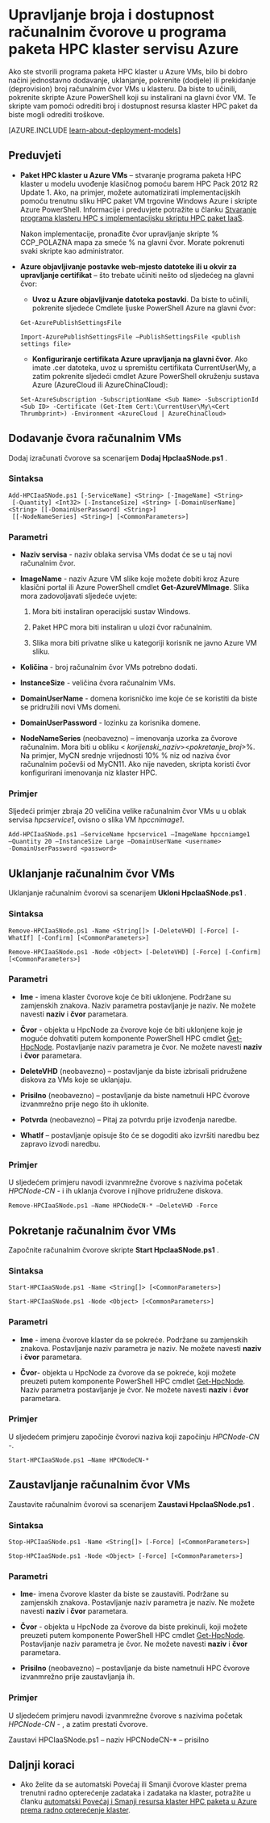 <properties
 pageTitle="Upravljanje HPC paket klaster računalnim čvorove | Microsoft Azure"
 description="Saznajte više o alatima skriptu PowerShell za dodavanje, uklanjanje, pokretanje i zaustavljanje HPC paket klaster računalnim čvorove servisu Azure"
 services="virtual-machines-windows"
 documentationCenter=""
 authors="dlepow"
 manager="timlt"
 editor=""
 tags="azure-service-management,hpc-pack"/>
<tags
ms.service="virtual-machines-windows"
 ms.devlang="na"
 ms.topic="article"
 ms.tgt_pltfrm="vm-multiple"
 ms.workload="big-compute"
 ms.date="07/22/2016"
 ms.author="danlep"/>

# <a name="manage-the-number-and-availability-of-compute-nodes-in-an-hpc-pack-cluster-in-azure"></a>Upravljanje broja i dostupnost računalnim čvorove u programa paketa HPC klaster servisu Azure

Ako ste stvorili programa paketa HPC klaster u Azure VMs, bilo bi dobro načini jednostavno dodavanje, uklanjanje, pokrenite (dodjele) ili prekidanje (deprovision) broj računalnim čvor VMs u klasteru. Da biste to učinili, pokrenite skripte Azure PowerShell koji su instalirani na glavni čvor VM. Te skripte vam pomoći odrediti broj i dostupnost resursa klaster HPC paket da biste mogli odrediti troškove.

[AZURE.INCLUDE [learn-about-deployment-models](../../includes/learn-about-deployment-models-classic-include.md)]


## <a name="prerequisites"></a>Preduvjeti

* **Paket HPC klaster u Azure VMs** – stvaranje programa paketa HPC klaster u modelu uvođenje klasičnog pomoću barem HPC Pack 2012 R2 Update 1. Ako, na primjer, možete automatizirati implementacijskih pomoću trenutnu sliku HPC paket VM trgovine Windows Azure i skripte Azure PowerShell. Informacije i preduvjete potražite u članku [Stvaranje programa klasteru HPC s implementacijsku skriptu HPC paket IaaS](virtual-machines-windows-classic-hpcpack-cluster-powershell-script.md).

    Nakon implementacije, pronađite čvor upravljanje skripte % CCP\_POLAZNA mapa za smeće % na glavni čvor. Morate pokrenuti svaki skripte kao administrator.

* **Azure objavljivanje postavke web-mjesto datoteke ili u okvir za upravljanje certifikat** – što trebate učiniti nešto od sljedećeg na glavni čvor:

    * **Uvoz u Azure objavljivanje datoteka postavki**. Da biste to učinili, pokrenite sljedeće Cmdlete ljuske PowerShell Azure na glavni čvor:

    ```
    Get-AzurePublishSettingsFile

    Import-AzurePublishSettingsFile –PublishSettingsFile <publish settings file>
    ```

    * **Konfiguriranje certifikata Azure upravljanja na glavni čvor**. Ako imate .cer datoteka, uvoz u spremištu certifikata CurrentUser\My, a zatim pokrenite sljedeći cmdlet Azure PowerShell okruženju sustava Azure (AzureCloud ili AzureChinaCloud):

    ```
    Set-AzureSubscription -SubscriptionName <Sub Name> -SubscriptionId <Sub ID> -Certificate (Get-Item Cert:\CurrentUser\My\<Cert Thrumbprint>) -Environment <AzureCloud | AzureChinaCloud>
    ```

## <a name="add-compute-node-vms"></a>Dodavanje čvora računalnim VMs

Dodaj izračunati čvorove sa scenarijem **Dodaj HpcIaaSNode.ps1** .

### <a name="syntax"></a>Sintaksa
```
Add-HPCIaaSNode.ps1 [-ServiceName] <String> [-ImageName] <String>
 [-Quantity] <Int32> [-InstanceSize] <String> [-DomainUserName] <String> [[-DomainUserPassword] <String>]
 [[-NodeNameSeries] <String>] [<CommonParameters>]

```
### <a name="parameters"></a>Parametri

* **Naziv servisa** - naziv oblaka servisa VMs dodat će se u taj novi računalnim čvor.

* **ImageName** - naziv Azure VM slike koje možete dobiti kroz Azure klasični portal ili Azure PowerShell cmdlet **Get-AzureVMImage**. Slika mora zadovoljavati sljedeće uvjete:

    1. Mora biti instaliran operacijski sustav Windows.

    2. Paket HPC mora biti instaliran u ulozi čvor računalnim.

    3. Slika mora biti privatne slike u kategoriji korisnik ne javno Azure VM sliku.

* **Količina** - broj računalnim čvor VMs potrebno dodati.

* **InstanceSize** - veličina čvora računalnim VMs.

* **DomainUserName** - domena korisničko ime koje će se koristiti da biste se pridružili novi VMs domeni.

* **DomainUserPassword** - lozinku za korisnika domene.

* **NodeNameSeries** (neobavezno) – imenovanja uzorka za čvorove računalnim. Mora biti u obliku &lt; *korijenski\_naziv*&gt;&lt;*pokretanje\_broj*&gt;%. Na primjer, MyCN srednje vrijednosti 10% % niz od naziva čvor računalnim počevši od MyCN11. Ako nije naveden, skripta koristi čvor konfigurirani imenovanja niz klaster HPC.

### <a name="example"></a>Primjer

Sljedeći primjer zbraja 20 veličina velike računalnim čvor VMs u u oblak servisa *hpcservice1*, ovisno o slika VM *hpccnimage1*.

```
Add-HPCIaaSNode.ps1 –ServiceName hpcservice1 –ImageName hpccniamge1
–Quantity 20 –InstanceSize Large –DomainUserName <username>
-DomainUserPassword <password>
```


## <a name="remove-compute-node-vms"></a>Uklanjanje računalnim čvor VMs

Uklanjanje računalnim čvorovi sa scenarijem **Ukloni HpcIaaSNode.ps1** .

### <a name="syntax"></a>Sintaksa

```
Remove-HPCIaaSNode.ps1 -Name <String[]> [-DeleteVHD] [-Force] [-WhatIf] [-Confirm] [<CommonParameters>]

Remove-HPCIaaSNode.ps1 -Node <Object> [-DeleteVHD] [-Force] [-Confirm] [<CommonParameters>]
```

### <a name="parameters"></a>Parametri

* **Ime** - imena klaster čvorove koje će biti uklonjene. Podržane su zamjenskih znakova. Naziv parametra postavljanje je naziv. Ne možete navesti **naziv** i **čvor** parametara.

* **Čvor** - objekta u HpcNode za čvorove koje će biti uklonjene koje je moguće dohvatiti putem komponente PowerShell HPC cmdlet [Get-HpcNode](https://technet.microsoft.com/library/dn887927.aspx). Postavljanje naziv parametra je čvor. Ne možete navesti **naziv** i **čvor** parametara.

* **DeleteVHD** (neobavezno) – postavljanje da biste izbrisali pridružene diskova za VMs koje se uklanjaju.

* **Prisilno** (neobavezno) – postavljanje da biste nametnuli HPC čvorove izvanmrežno prije nego što ih uklonite.

* **Potvrda** (neobavezno) – Pitaj za potvrdu prije izvođenja naredbe.

* **WhatIf** – postavljanje opisuje što će se dogoditi ako izvršiti naredbu bez zapravo izvodi naredbu.

### <a name="example"></a>Primjer

U sljedećem primjeru navodi izvanmrežne čvorove s nazivima početak *HPCNode-CN -* i ih uklanja čvorove i njihove pridružene diskova.

```
Remove-HPCIaaSNode.ps1 –Name HPCNodeCN-* –DeleteVHD -Force
```

## <a name="start-compute-node-vms"></a>Pokretanje računalnim čvor VMs

Započnite računalnim čvorove skripte **Start HpcIaaSNode.ps1** .

### <a name="syntax"></a>Sintaksa

```
Start-HPCIaaSNode.ps1 -Name <String[]> [<CommonParameters>]

Start-HPCIaaSNode.ps1 -Node <Object> [<CommonParameters>]
```
### <a name="parameters"></a>Parametri

* **Ime** - imena čvorove klaster da se pokreće. Podržane su zamjenskih znakova. Postavljanje naziv parametra je naziv. Ne možete navesti **naziv** i **čvor** parametara.

* **Čvor**- objekta u HpcNode za čvorove da se pokreće, koji možete preuzeti putem komponente PowerShell HPC cmdlet [Get-HpcNode](https://technet.microsoft.com/library/dn887927.aspx). Naziv parametra postavljanje je čvor. Ne možete navesti **naziv** i **čvor** parametara.

### <a name="example"></a>Primjer

U sljedećem primjeru započinje čvorovi naziva koji započinju *HPCNode-CN -*.

```
Start-HPCIaaSNode.ps1 –Name HPCNodeCN-*
```

## <a name="stop-compute-node-vms"></a>Zaustavljanje računalnim čvor VMs

Zaustavite računalnim čvorovi sa scenarijem **Zaustavi HpcIaaSNode.ps1** .

### <a name="syntax"></a>Sintaksa

```
Stop-HPCIaaSNode.ps1 -Name <String[]> [-Force] [<CommonParameters>]

Stop-HPCIaaSNode.ps1 -Node <Object> [-Force] [<CommonParameters>]
```

### <a name="parameters"></a>Parametri


* **Ime**- imena čvorove klaster da biste se zaustaviti. Podržane su zamjenskih znakova. Postavljanje naziv parametra je naziv. Ne možete navesti **naziv** i **čvor** parametara.

* **Čvor** - objekta u HpcNode za čvorove da biste prekinuli, koji možete preuzeti putem komponente PowerShell HPC cmdlet [Get-HpcNode](https://technet.microsoft.com/library/dn887927.aspx). Postavljanje naziv parametra je čvor. Ne možete navesti **naziv** i **čvor** parametara.

* **Prisilno** (neobavezno) – postavljanje da biste nametnuli HPC čvorove izvanmrežno prije zaustavljanja ih.

### <a name="example"></a>Primjer

U sljedećem primjeru navodi izvanmrežne čvorove s nazivima početak *HPCNode-CN -* , a zatim prestati čvorove.

Zaustavi HPCIaaSNode.ps1 – naziv HPCNodeCN-* – prisilno

## <a name="next-steps"></a>Daljnji koraci

* Ako želite da se automatski Povećaj ili Smanji čvorove klaster prema trenutni radno opterećenje zadataka i zadataka na klaster, potražite u članku [automatski Povećaj i Smanji resursa klaster HPC paketa u Azure prema radno opterećenje klaster](virtual-machines-windows-classic-hpcpack-cluster-node-autogrowshrink.md).
